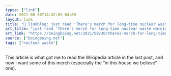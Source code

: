 ```yaml
---
types: ["link"]
date: 2021-08-30T14:32:01-04:00
layout: link
title: "🔗 linkblog: just read 'There's merch for long-time nuclear waste warning messages | Boing Boing'"
art_title: "just read 'There's merch for long-time nuclear waste warning messages | Boing Boing"
art_link: "https://boingboing.net/2021/08/30/theres-merch-for-long-time-nuclear-waste-warning-messages.html?utm_source=rss"
source: ["boingboing.net"]
tags: ["nuclear waste"]
---
```

This article is what got me to read the Wikipedia article in the last post, and now I want some of this merch (especially the “in this house we believe” one).
